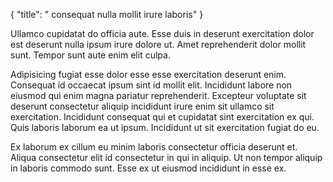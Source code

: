 {
  "title": " consequat nulla mollit irure laboris"
}

Ullamco cupidatat do officia aute. Esse duis in deserunt exercitation dolor est deserunt nulla ipsum irure dolore ut. Amet reprehenderit dolor mollit sunt. Tempor sunt aute enim elit culpa.

Adipisicing fugiat esse dolor esse esse exercitation deserunt enim. Consequat id occaecat ipsum sint id mollit elit. Incididunt labore non eiusmod qui enim magna pariatur reprehenderit. Excepteur voluptate sit deserunt consectetur aliquip incididunt irure enim sit ullamco sit exercitation. Incididunt consequat qui et cupidatat sint exercitation ex qui. Quis laboris laborum ea ut ipsum. Incididunt ut sit exercitation fugiat do eu.

Ex laborum ex cillum eu minim laboris consectetur officia deserunt et. Aliqua consectetur elit id consectetur in qui in aliquip. Ut non tempor aliquip in laboris commodo sunt. Esse ex ut eiusmod incididunt in esse ex.